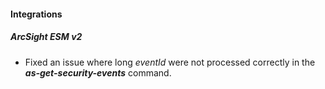 
#### Integrations
##### ArcSight ESM v2
- Fixed an issue where long *eventId* were not processed correctly in the ***as-get-security-events*** command.
